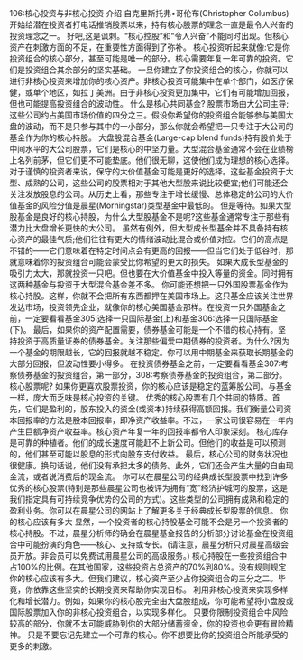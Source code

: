 106:核心投资与非核心投资
介绍
自克里斯托弗•哥伦布(Christopher Columbus)开始给潜在投资者打电话推销股票以来，持有核心股票的理念一直是最令人兴奋的投资理念之一。
好吧,这是讽刺。“核心控股”和“令人兴奋”不能同时出现。但核心资产在刺激方面的不足，在重要性方面得到了弥补。
核心投资听起来就像:它是你投资组合的核心部分，甚至可能是唯一的部分。核心需要年复一年可靠的投资。它们是投资组合其余部分的坚实基础。
一旦你建立了你投资组合的核心，你就可以进行非核心投资来增加你的核心资产。非核心投资可能集中在单个部门，如医疗保健，或单个地区，如拉丁美洲。由于非核心投资更加集中，它们有可能增加回报，但也可能提高投资组合的波动性。
什么是核心共同基金?
股票市场由大公司主导;这些公司约占美国市场价值的四分之三。假设你希望你的投资组合能够参与美国大盘的波动，而不是只参与其中的一小部分，那么你就会希望把一只专注于大公司的基金作为你的核心持股。
大盘股混合基金(Large-cap blend funds)持有股价处于中间水平的大公司股票，它们是核心的中坚力量。大型混合基金通常不会在业绩榜上名列前茅，但它们更不可能垫底。他们很无聊，这使他们成为理想的核心选择。
对于谨慎的投资者来说，保守的大价值基金可能是更好的选择。这些基金投资于大型、成熟的公司，这些公司的股票相对于其他大型股来说比较便宜;他们可能还会关注发放股息的公司。从历史上看，那些专注于增长缓慢、总体稳定的公司的大价值基金的风险分值是晨星(Morningstar)类型基金中最低的。
但是等待。如果大型股基金是良好的核心持股，为什么大型股基金不是呢?这些基金通常专注于那些有潜力比大盘增长更快的大公司。
虽然有例外，但大型成长型基金并不具备持有核心资产的最佳气质;他们往往有更大的情绪波动比混合或价值对应。它们的高点是不错的——它们意味着在特定时间点会有更高的回报——但当它们处于低谷时，那就意味着你的投资组合可能会蒙受比你希望的更大的损失。
如果大成长型基金的吸引力太大，那就投资一只吧。但也要在大价值基金中投入等量的资金。同时拥有这两种基金与投资于大型混合基金差不多。
你可能还想把一只外国股票基金作为核心持股。这样，你就不会把所有东西都押在美国市场上。这只基金应该关注世界发达市场，投资领先企业，就像你的核心美国基金那样。在投资一只外国基金之前，一定要看看基金305:选择一只国际基金(上)和基金306:选择一只国际基金(下)。
最后，如果你的资产配置需要，债券基金可能是一个不错的核心持有。坚持投资于高质量证券的债券基金。关注那些偏爱中期债券的投资者。为什么?因为一个基金的期限越长，它的回报就越不稳定。你可以用中期基金来获取长期基金的大部分回报，但波动性要小得多。
在投资债券基金之前，一定要看看基金307:考察债券基金的投资组合，第一部分，308:考察债券基金的投资组合，第二部分。
核心股票呢?
如果你更喜欢股票投资，你的核心应该是稳定的蓝筹股公司。与基金一样，庞大而乏味是核心投资的关键。
优秀的核心股票有几个共同的特质。首先，它们是盈利的，股东投入的资金(或资本)持续获得高额回报。我们衡量公司资本回报率的方法是股本回报率，即净资产收益率。不过，一家公司很容易在一年内产生巨额净资产收益率。核心资产年复一年的回报率都令人印象深刻。
核心库存是可靠的种植者。他们的成长速度可能赶不上新公司。但他们的收益是可以预测的，他们甚至可能以股息的形式向股东支付收益。
最后，核心公司的财务状况也很健康。换句话说，他们没有承担太多的债务。此外，它们还会产生大量的自由现金流，或者说消费后的现金流。
你可以在晨星公司的经典成长型股票中找到许多优秀的核心股票(特别是那些晨星公司也被评为拥有“宽”经济护城河的股票，这是我们指定具有可持续竞争优势的公司的方式)。这些类型的公司拥有成熟和稳定的盈利业务。你可以在晨星公司的网站上了解更多关于经典成长型股票的信息。
你的核心应该有多大
显然，一个投资者的核心持股基金可能不会是另一个投资者的核心持股。不过，晨星分析师的确会在晨星基金报告的分析部分讨论基金在投资组合中可能扮演的角色——核心、支持或专长。(请注意，晨星分析只对晨星高级会员开放。非会员可以免费试用晨星公司的高级服务。)
核心持股在一些投资组合中占100%的比例。在其他国家，这些投资占总资产的70%到80%。没有规则规定你的核心应该有多大。但我们建议，核心资产至少占你投资组合的三分之二。毕竟，你依靠这些坚实的长期投资来帮助你实现目标。
利用非核心投资来实现多样化和增长潜力。例如，如果你的核心股完全由大盘股组成，你可能希望将小盘股或国际股票加入你的非核心投资组合，以实现多样化。
只要你限制投资组合中风险较高的部分，你就不太可能威胁到你的大部分储蓄资金，你的投资也会更有冒险精神。
只是不要忘记先建立一个可靠的核心。你不想要比你的投资组合所能承受的更多的刺激。
